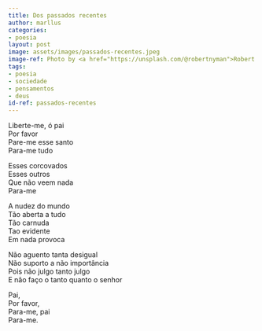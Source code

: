 ```yaml
---
title: Dos passados recentes
author: marllus
categories:
- poesia
layout: post
image: assets/images/passados-recentes.jpeg
image-ref: Photo by <a href="https://unsplash.com/@robertnyman">Robert Nyman</a>
tags:
- poesia
- sociedade
- pensamentos
- deus
id-ref: passados-recentes
---
```


Liberte-me, ó pai  
Por favor  
Pare-me esse santo  
Para-me tudo

Esses corcovados  
Esses outros  
Que não veem nada  
Para-me

A nudez do mundo  
Tão aberta a tudo  
Tão carnuda  
Tao evidente  
Em nada provoca

Não aguento tanta desigual  
Não suporto a não importância  
Pois não julgo tanto julgo  
E não faço o tanto quanto o senhor

Pai,  
Por favor,  
Para-me, pai  
Para-me.
